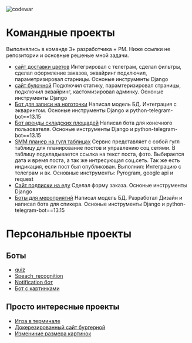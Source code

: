![codewar](https://www.codewars.com/users/AntonGorynya/badges/large)


<!--
**AntonGorynya/AntonGorynya** is a ✨ _special_ ✨ repository because its `README.md` (this file) appears on your GitHub profile.

Here are some ideas to get you started:

- 🔭 I’m currently working on ...
- 🌱 I’m currently learning ...
- 👯 I’m looking to collaborate on ...
- 🤔 I’m looking for help with ...
- 💬 Ask me about ...
- 📫 How to reach me: ...
- 😄 Pronouns: ...
- ⚡ Fun fact: ...
-->

# Командные проекты
Выполнялись в команде 3+ разработчика + РМ. Ниже ссылки не репозитории и основные решеные мной задачи.
- [сайт доставки цветов](https://github.com/AntonGorynya/FlowerShop)
  Интегрировал с телеграм, сделал фильтры, сделал оформление заказов, эквайринг подключил, параметризировал старницы. Осноные инструменты Django
- [сайт булочной](https://github.com/AntonGorynya/bakery)
  Подключил статику, парамтеризировал страницы, подключил эквайринг, кастомизировал админку. Осноные инструменты Django
- [Бот для записи на ноготочки](https://github.com/AntonGorynya/BeautyCity)
  Написал модель БД. Интеграция с экварингом. Осноные инструменты Django и python-telegram-bot==13.15
- [Бот аренды складских площадей](https://github.com/AntonGorynya/SelfStorage)
  Написал бота для конечного пользователя. Осноные инструменты Django и python-telegram-bot==13.15
- [SMM планер на гугл таблицах](https://github.com/AntonGorynya/SMM_Planer)
  Сервис представляет с собой гугл таблицу для планирование постов и управлению соц сетями. В таблицу подкладывается ссылка на текст поста, фото. Выбирается дата и время поста, а так же интресующая соц.сеть. Так же есть индикация, если пост был опубликован.
  Выполнил: Интеграцию с телеграм и вк. Основные инструменты: Pyrogram, google api и request 
- [Сайт подписки на еду](https://github.com/Prikur76/foodplan)
  Сделал форму заказа. Осноные инструменты Django
- [Боты для мероприятий](https://github.com/AntonGorynya/PythonMeetup)
  Написал модель БД. Разработал Дизайн и написал бота для спикера. Осноные инструменты Django и python-telegram-bot==13.15
# Персональные проекты
## Боты
- [quiz](https://github.com/AntonGorynya/quiz_bot)
- [Speach_recognition](https://github.com/AntonGorynya/speech_recognition_bot)
- [Notification бот](https://github.com/AntonGorynya/notification_bot)
- [Бот с картинками](https://github.com/AntonGorynya/space-telegram)

## Просто интересные проекты
- [Игра в терминале](https://github.com/AntonGorynya/Space_game)
- [Докерезированный сайт бургерной](https://github.com/AntonGorynya/star-burger)
- [Измениние размера картинок](https://github.com/AntonGorynya/12_image_resize)
